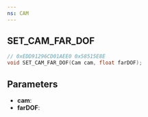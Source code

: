 ```yaml
---
ns: CAM
---
```

## SET_CAM_FAR_DOF

```c
// 0xEDD91296CD01AEE0 0x58515E8E
void SET_CAM_FAR_DOF(Cam cam, float farDOF);
```


## Parameters
* **cam**: 
* **farDOF**: 

